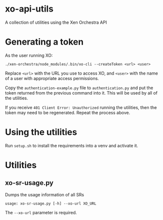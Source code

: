 # xo-api-utils
A collection of utilities using the Xen Orchestra API

# Generating a token
As the user running XO:

`./xen-orchestra/node_modules/.bin/xo-cli --createToken <url> <user>`

Replace `<url>` with the URL you use to access XO, and `<user>` with the name of a user with appropriate access permissions.

Copy the `authentication-example.py` file to `authentication.py` and put the token returned from the previous command into it. This will be used by all of the utilities.

If you receive `401 Client Error: Unauthorized` running the utilities, then the token may need to be regenerated. Repeat the process above.

# Using the utilities
Run `setup.sh` to install the requirements into a venv and activate it.

# Utilities

## xo-sr-usage.py

Dumps the usage information of all SRs

```
usage: xo-sr-usage.py [-h] --xo-url XO_URL
```

The `--xo-url` parameter is required.
